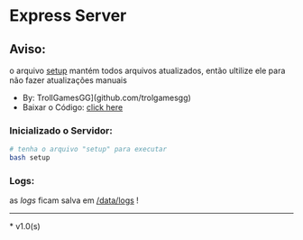 # Express Server

## Aviso: 

o arquivo [setup](/setup) mantém todos arquivos atualizados, então ultilize ele para não fazer atualizações manuais


* By: TrollGamesGG](github.com/trolgamesgg)
* Baixar o Código: [click here](https://devs.node-cdn.ga/app/p/exp-server.zip)

### Inicializado o Servidor:

```bash
# tenha o arquivo "setup" para executar
bash setup
```

### Logs:

as *logs* ficam salva em [/data/logs](/data/logs) !

<hr>
* v1.0(s)
